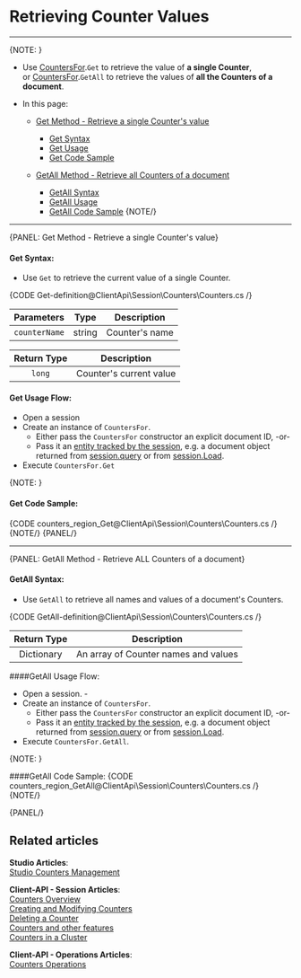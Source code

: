 # Retrieving Counter Values  
---

{NOTE: }

* Use [CountersFor](../../../client-api/session/counters/overview#counter-methods-and-the--object).`Get` to retrieve the value of **a single Counter**,  
  or [CountersFor](../../../client-api/session/counters/overview#counter-methods-and-the--object).`GetAll` to retrieve the values of **all the Counters of a document**.  

* In this page:  

  * [Get Method - Retrieve a single Counter's value](../../../client-api/session/counters/retrieve-counter-values#get-method---retrieve-a-single-counter)  
      - [Get Syntax](../../../client-api/session/counters/retrieve-counter-values#get-syntax)  
      - [Get Usage](../../../client-api/session/counters/retrieve-counter-values#get-usage-flow)  
      - [Get Code Sample](../../../client-api/session/counters/retrieve-counter-values#get-code-sample)  

  * [GetAll Method - Retrieve all Counters of a document](../../../client-api/session/counters/retrieve-counter-values#getall-method---retrieve-all-counters-of-a-document)  
      - [GetAll Syntax](../../../client-api/session/counters/retrieve-counter-values#getall-syntax)  
      - [GetAll Usage](../../../client-api/session/counters/retrieve-counter-values#getall-usage-flow)  
      - [GetAll Code Sample](../../../client-api/session/counters/retrieve-counter-values#getall-code-sample)
{NOTE/}

---

{PANEL: Get Method - Retrieve a single Counter's value}

#### Get Syntax:

* Use `Get` to retrieve the current value of a single Counter.  

{CODE Get-definition@ClientApi\Session\Counters\Counters.cs /}

| Parameters | Type | Description |
|:-------------:|:-------------:|:-------------:|
| `counterName` |  string | Counter's name |

| Return Type | Description |
|:-------------:|:-------------:|
| `long` | Counter's current value |

#### Get Usage Flow:

  - Open a session  
  - Create an instance of `CountersFor`.  
      - Either pass the `CountersFor` constructor an explicit document ID, -or-  
      - Pass it an [entity tracked by the session](../../../client-api/session/loading-entities), e.g. a document object returned from [session.query](../../../client-api/session/querying/how-to-query) or from [session.Load](../../../client-api/session/loading-entities#load).  
  - Execute `CountersFor.Get`

{NOTE: }

#### Get Code Sample:

{CODE counters_region_Get@ClientApi\Session\Counters\Counters.cs /}
{NOTE/}
{PANEL/}

---

{PANEL: GetAll Method - Retrieve ALL Counters of a document}

#### GetAll Syntax:

* Use `GetAll` to retrieve all names and values of a document's Counters.  

{CODE GetAll-definition@ClientApi\Session\Counters\Counters.cs /}

| Return Type |Description |
|:-------------:|:-------------:|
| Dictionary | An array of Counter names and values |

####GetAll Usage Flow:

* Open a session.    - 
* Create an instance of `CountersFor`.  
   * Either pass the `CountersFor` constructor an explicit document ID, -or-  
   * Pass it an [entity tracked by the session](../../../client-api/session/loading-entities), e.g. a document object returned from [session.query](../../../client-api/session/querying/how-to-query) or from [session.Load](../../../client-api/session/loading-entities#load).  
* Execute `CountersFor.GetAll`.

{NOTE: }

####GetAll Code Sample:
{CODE counters_region_GetAll@ClientApi\Session\Counters\Counters.cs /}
{NOTE/}

{PANEL/}

## Related articles
**Studio Articles**:  
[Studio Counters Management](../../../studio/database/documents/document-view/additional-features/counters#counters)  

**Client-API - Session Articles**:  
[Counters Overview](../../../client-api/session/counters/overview)  
[Creating and Modifying Counters](../../../client-api/session/counters/create-or-modify)  
[Deleting a Counter](../../../client-api/session/counters/delete)  
[Counters and other features](../../../client-api/session/counters/counters-and-other-features)  
[Counters in a Cluster](../../../client-api/session/counters/counters-in-a-cluster)  

**Client-API - Operations Articles**:  
[Counters Operations](../../../client-api/operations/counters/get-counters#operations--counters--how-to-get-counters)  
